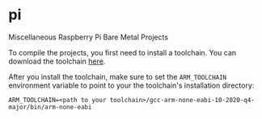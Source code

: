 # pi
Miscellaneous Raspberry Pi Bare Metal Projects

To compile the projects, you first need to install a toolchain.  You can download the toolchain [here](https://developer.arm.com/downloads/-/arm-gnu-toolchain-downloads).

After you install the toolchain, make sure to set the `ARM_TOOLCHAIN` environment variable to point to your the toolchain's installation directory:
```
ARM_TOOLCHAIN=<path to your toolchain>/gcc-arm-none-eabi-10-2020-q4-major/bin/arm-none-eabi
```
